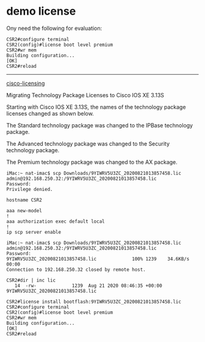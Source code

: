 # demo license


Ony need the following for evaluation:

```
CSR2#configure terminal  
CSR2(config)#license boot level premium
CSR2#wr mem
Building configuration...
[OK]
CSR2#reload
```


------------------------------------------------------------------------------------------------------


[cisco-licensing](https://slexui.cloudapps.cisco.com/SWIFT/LicensingUI/Quickstart#)

Migrating Technology Package Licenses to Cisco IOS XE 3.13S

Starting with Cisco IOS XE 3.13S, the names of the technology package licenses changed as shown below.


The Standard technology package was changed to the IPBase technology package.


The Advanced technology package was changed to the Security technology package.


The Premium technology package was changed to the AX package.


```
iMac:~ nat-imac$ scp Downloads/9YIWRV5U3ZC_20200821013857458.lic admin@192.168.250.32:/9YIWRV5U3ZC_20200821013857458.lic
Password: 
Privilege denied.
```

```
hostname CSR2

aaa new-model
!
aaa authorization exec default local 
!
ip scp server enable
```


```
iMac:~ nat-imac$ scp Downloads/9YIWRV5U3ZC_20200821013857458.lic admin@192.168.250.32:/9YIWRV5U3ZC_20200821013857458.lic
Password: 
9YIWRV5U3ZC_20200821013857458.lic             100% 1239    34.6KB/s   00:00    
Connection to 192.168.250.32 closed by remote host.
```

```
CSR2#dir | inc lic
   14  -rw-             1239  Aug 21 2020 08:46:35 +00:00  9YIWRV5U3ZC_20200821013857458.lic
```


```
CSR2#license install bootflash:9YIWRV5U3ZC_20200821013857458.lic
CSR2#configure terminal  
CSR2(config)#license boot level premium
CSR2#wr mem
Building configuration...
[OK]
CSR2#reload
```
